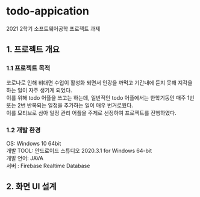 # todo-appication
2021 2학기 소프트웨어공학 프로젝트 과제

## 1. 프로젝트 개요
### 1.1 프로젝트 목적

코로나로 인해 비대면 수업이 활성화 되면서 인강을 까먹고 기간내에 듣지 못해 지각을 하는 일이 자주 생기게 되었다.   
이를 위해 todo 어플을 쓰고는 하는데, 일반적인 todo 어플에서는 한학기동안 매주 1번 또는 2번 반복되는 일정을 추가하는 일이 매우 번거로웠다.   
이를 모티브로 삼아 일정 관리 어플을 주제로 선정하여 프로젝트를 진행하였다.

### 1.2 개발 환경

OS: Windows 10 64bit   
개발 TOOL: 안드로이드 스튜디오 2020.3.1 for Windows 64-bit    
개발 언어: JAVA   
서버 : Firebase Realtime Database

## 2. 화면 UI 설계

